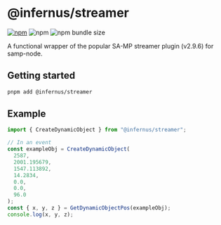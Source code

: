 # @infernus/streamer

[![npm](https://img.shields.io/npm/v/@infernus/streamer)](https://www.npmjs.com/package/@infernus/streamer) ![npm](https://img.shields.io/npm/dy/@infernus/streamer) ![npm bundle size](https://img.shields.io/bundlephobia/minzip/@infernus/streamer)

A functional wrapper of the popular SA-MP streamer plugin (v2.9.6) for samp-node.

## Getting started

```sh
pnpm add @infernus/streamer
```

## Example

```ts
import { CreateDynamicObject } from "@infernus/streamer";

// In an event
const exampleObj = CreateDynamicObject(
  2587,
  2001.195679,
  1547.113892,
  14.2834,
  0.0,
  0.0,
  96.0
);
const { x, y, z } = GetDynamicObjectPos(exampleObj);
console.log(x, y, z);
```
